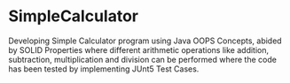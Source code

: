 # SimpleCalculator
Developing Simple Calculator program using Java OOPS Concepts, abided by SOLID Properties where different arithmetic operations like addition, subtraction, multiplication and division can be performed where the code has been tested by implementing JUnt5 Test Cases.
